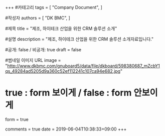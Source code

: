 +++
#카테고리
tags = [
    "Company Document",
]

#작성자
authors = [
    "DK BMC",
]

#제목
title = "제조, 하이테크 산업을 위한 CRM 솔루션 소개"

#설명
description = "제조, 하이테크 산업을 위한 CRM 솔루션 소개자료입니다."

#공개: false / 비공개: true
draft = false

#썸네일 이미지 URL
image = "http://www.dkbmc.com/gnuboard5/data/file/dkboard/598380687_mZcbY1qs_49284ad5205d9a360c52ef112241c107ca94e682.jpg"

# true : form 보이게 / false : form 안보이게
form = true

comments = true
date = 2019-06-04T10:38:33+09:00
+++

<!-- 게시글 내용 -->
